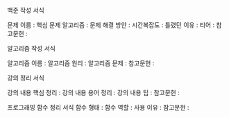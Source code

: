 백준 작성 서식

문제 이름 :
핵심 문제 알고리즘 : 
문제 해결 방안 :
시간복잡도 : 
틀렸던 이유 : 
티어 : 
참고문헌 : 

알고리즘 작성 서식

알고리즘 이름 :
알고리즘 원리 :
알고리즘 문제 : 
참고문헌 : 

강의 정리 서식

강의 내용 핵심 정리 :
강의 내용 용어 정리 : 
강의 내용 팁 : 
참고문헌 : 

프로그래밍 함수 정리 서식
함수 형태 : 
함수 역할 : 
사용 이유 : 
참고문헌 : 